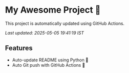 # My Awesome Project 🚀

This project is automatically updated using GitHub Actions.

_Last updated: 2025-05-05 19:41:19 IST_

## Features
- Auto-update README using Python 🐍
- Auto Git push with GitHub Actions 🤖
